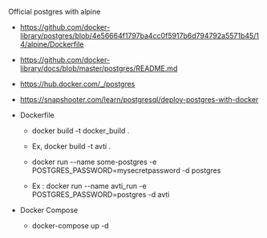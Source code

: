 Official postgres with alpine
* https://github.com/docker-library/postgres/blob/4e56664f1797ba4cc0f5917b6d794792a5571b45/14/alpine/Dockerfile
* https://github.com/docker-library/docs/blob/master/postgres/README.md
* https://hub.docker.com/_/postgres
* https://snapshooter.com/learn/postgresql/deploy-postgres-with-docker


* Dockerfile
    * docker build -t docker_build .
    * Ex, docker build -t avti .

    * docker run --name some-postgres -e POSTGRES_PASSWORD=mysecretpassword -d postgres
    * Ex : docker run --name avti_run -e POSTGRES_PASSWORD=postgres -d avti



* Docker Compose
    * docker-compose up -d
